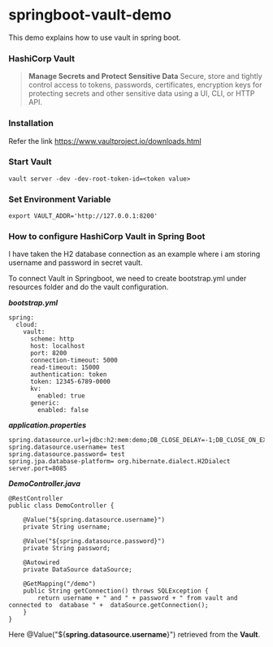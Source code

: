 # springboot-vault-demo
This demo explains how to use vault in spring boot.

### HashiCorp Vault 
> **Manage Secrets and Protect Sensitive Data**
> Secure, store and tightly control access to tokens, passwords, certificates, encryption keys for protecting secrets and other sensitive data using a UI, CLI, or HTTP API.

### Installation 

Refer the link https://www.vaultproject.io/downloads.html

### Start Vault

```
vault server -dev -dev-root-token-id=<token value>

```
### Set Environment Variable

```
export VAULT_ADDR='http://127.0.0.1:8200'

```
### How to configure HashiCorp Vault in Spring Boot

I have taken the H2 database connection as an example where i am storing username and password in secret vault.

To connect Vault in Springboot, we need to create bootstrap.yml under resources folder and do the vault configuration.

**_bootstrap.yml_**

```
spring:
  cloud:
    vault:
      scheme: http
      host: localhost
      port: 8200
      connection-timeout: 5000
      read-timeout: 15000
      authentication: token
      token: 12345-6789-0000
      kv:
        enabled: true
      generic:
        enabled: false
```

**_application.properties_**

```
spring.datasource.url=jdbc:h2:mem:demo;DB_CLOSE_DELAY=-1;DB_CLOSE_ON_EXIT=FALSE
spring.datasource.username= test
spring.datasource.password= test
spring.jpa.database-platform= org.hibernate.dialect.H2Dialect
server.port=8085

```
**_DemoController.java_**

```
@RestController
public class DemoController {

    @Value("${spring.datasource.username}")
    private String username;

    @Value("${spring.datasource.password}")
    private String password;

    @Autowired
    private DataSource dataSource;

    @GetMapping("/demo")
    public String getConnection() throws SQLException {
        return username + " and " + password + " from vault and connected to  database " +  dataSource.getConnection();
    }
}

```

Here @Value("${**spring.datasource.username**}") retrieved from the **Vault**.